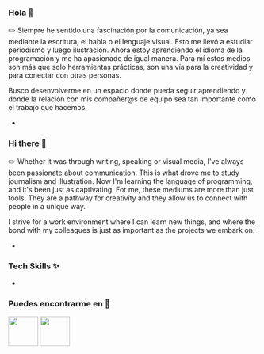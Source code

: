 ### Hola 👋

 ✏️ Siempre he sentido una fascinación por la comunicación, ya sea mediante la escritura, el habla o el lenguaje visual. Esto me llevó a estudiar periodismo y luego ilustración. Ahora estoy aprendiendo el idioma de la programación y me ha apasionado de igual manera. Para mí estos medios son más que solo herramientas prácticas, son una vía para la creatividad y para conectar con otras personas.

Busco desenvolverme en un espacio donde pueda seguir aprendiendo y donde la relación con mis compañer@s de equipo sea tan importante como el trabajo que hacemos.

-

### Hi there 👋

✏️ Whether it was through writing, speaking or visual media, I've always been passionate about communication. This is what drove me to study journalism and illustration. Now I'm learning the language of programming, and it's been just as captivating. For me, these mediums are more than just tools. They are a pathway for creativity and they allow us to connect with people in a unique way.

I strive for a work environment where I can learn new things, and where the bond with my colleagues is just as important as the projects we embark on.

-

### Tech Skills ✨

-

### Puedes encontrarme en 📓 

[<img src="https://brandlogos.net/wp-content/uploads/2016/06/linkedin-logo-512x512.png" width="60"/>](https://www.linkedin.com/in/amanda-heredia-091517226/) [<img src="https://upload.wikimedia.org/wikipedia/commons/thumb/e/ec/Circle-icons-mail.svg/1024px-Circle-icons-mail.svg.png" width= "60"/>](mailto:amanda.mnzh@gmail.com)






